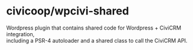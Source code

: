civicoop/wpcivi-shared
======================

Wordpress plugin that contains shared code for Wordpress + CiviCRM integration,  
including a PSR-4 autoloader and a shared class to call the CiviCRM API.
